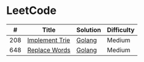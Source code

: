 # LeetCode
| # | Title | Solution | Difficulty |
|---| ----- | -------- | ---------- |
|208|[Implement Trie](https://leetcode.com/problems/implement-trie-prefix-tree/description/) | [Golang](./implement_trie/implement_trie.go)|Medium|
|648|[Replace Words](https://leetcode.com/problems/replace-words/description/) | [Golang](./replace_words/replace_words.go)|Medium|
